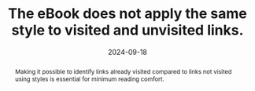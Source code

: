 ---
N: '136'
Rubrique: Liens
title: The eBook does not apply the same style to visited and unvisited links.
abstract: Making it possible to identify links already visited compared to links not visited using styles is essential for minimum reading comfort.
categories: ["Links"]
agrege: O4136-E044
opquast: '4 136'
indiceebook: '44'
description: "Rule n° 044"
before: "043"
weight: "044"
after: "045"
actif: '1'
layout: rules
date: 2024-09-18
tags: ["", ""]
objectif: ["Facilitate the identification of content already visited.", "Facilitate the identification of content remaining to be discovered.", "Encourage the discovery of new content"]
Meo: ["Do not apply the same default CSS styles for unvisited links (a or a:link selectors) and for visited links (selector a:visited). "]
Controle: ["In each page containing hyperlinks:
<ul>
<li>Control the presence and use of the :visited selector in CSS style sheets and the use of a style different from that applied to a or a:link or ;/li>
<li>Control the absence of the :visited selector in CSS stylesheets to let the default style of the reading device apply</li></ul>"]
epubcheck: 
ace: 
humancheck: true
Source: ["Opquast"]
Referentiel: [""]
steps: ["", ""]
---